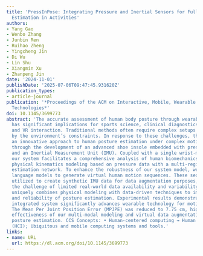 ```yaml
---
title: 'PressInPose: Integrating Pressure and Inertial Sensors for Full-Body Pose
  Estimation in Activities'
authors:
- Yang Gao
- Wenbo Zhang
- Junbin Ren
- Ruihao Zheng
- Yingcheng Jin
- Di Wu
- Lin Shu
- Xiangmin Xu
- Zhanpeng Jin
date: '2024-11-01'
publishDate: '2025-07-06T09:47:45.931620Z'
publication_types:
- article-journal
publication: '*Proceedings of the ACM on Interactive, Mobile, Wearable and Ubiquitous
  Technologies*'
doi: 10.1145/3699773
abstract: 'The accurate assessment of human body posture through wearable technology
  has significant implications for sports science, clinical diagnostics, rehabilitation,
  and VR interaction. Traditional methods often require complex setups or are limited
  by the environment’s constraints. In response to these challenges, this paper presents
  an innovative approach to human posture estimation under complex motion scenarios
  through the development of an advanced shoe insole embedded with pressure sensors
  and an Inertial Measurement Unit (IMU). Coupled with a single wrist-mounted IMU,
  our system facilitates a comprehensive analysis of human biomechanics by integrating
  physical kinematics modeling based on pressure data with a multi-region human posture
  estimation network. To enhance the robustness of our system model, we employed large
  language models to generate virtual human motion sequences. These sequences were
  utilized to create synthetic IMU data for data augmentation purposes, addressing
  the challenge of limited real-world data availability and variability. Our approach
  uniquely combines physical modeling with data-driven techniques to improve the accuracy
  and reliability of posture estimation. Experimental results demonstrate that our
  integrated system significantly advances wearable technology for motion analysis.
  The Mean Per Joint Position Error (MPJPE) was reduced to 7.75 cm, highlighting the
  effectiveness of our multi-modal modeling and virtual data augmentation in refining
  posture estimation. CCS Concepts: • Human-centered computing → Human computer interaction
  (HCI); Ubiquitous and mobile computing systems and tools.'
links:
- name: URL
  url: https://dl.acm.org/doi/10.1145/3699773
---
```

